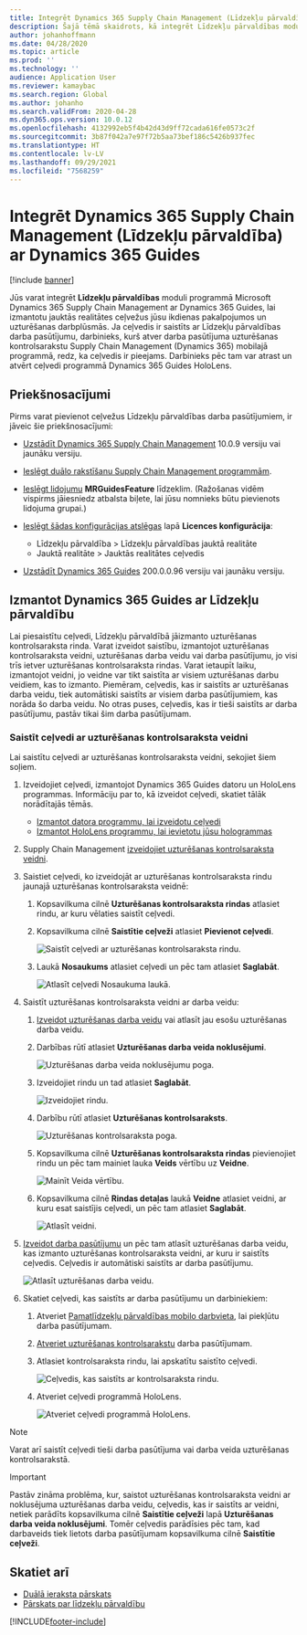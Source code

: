 ```yaml
---
title: Integrēt Dynamics 365 Supply Chain Management (Līdzekļu pārvaldība) ar Dynamics 365 Guides
description: Šajā tēmā skaidrots, kā integrēt Līdzekļu pārvaldības moduli programmā Microsoft  Dynamics 365 Supply Chain Management ar Dynamics 365 Guides, lai izmantotu jauktās realitātes ceļvežiem jūsu ikdienas pakalpojumos un uzturēšanas darbplūsmās.
author: johanhoffmann
ms.date: 04/28/2020
ms.topic: article
ms.prod: ''
ms.technology: ''
audience: Application User
ms.reviewer: kamaybac
ms.search.region: Global
ms.author: johanho
ms.search.validFrom: 2020-04-28
ms.dyn365.ops.version: 10.0.12
ms.openlocfilehash: 4132992eb5f4b42d43d9ff72cada616fe0573c2f
ms.sourcegitcommit: 3b87f042a7e97f72b5aa73bef186c5426b937fec
ms.translationtype: HT
ms.contentlocale: lv-LV
ms.lasthandoff: 09/29/2021
ms.locfileid: "7568259"
---
```

# <a name="integrate-dynamics-365-supply-chain-management-asset-management-with-dynamics-365-guides"></a>Integrēt Dynamics 365 Supply Chain Management (Līdzekļu pārvaldība) ar Dynamics 365 Guides

[!include [banner](../includes/banner.md)]

Jūs varat integrēt **Līdzekļu pārvaldības** moduli programmā Microsoft Dynamics 365 Supply Chain Management ar Dynamics 365 Guides, lai izmantotu jauktās realitātes ceļvežus jūsu ikdienas pakalpojumos un uzturēšanas darbplūsmās. Ja ceļvedis ir saistīts ar Līdzekļu pārvaldības darba pasūtījumu, darbinieks, kurš atver darba pasūtījuma uzturēšanas kontrolsarakstu Supply Chain Management (Dynamics 365) mobilajā programmā, redz, ka ceļvedis ir pieejams. Darbinieks pēc tam var atrast un atvērt ceļvedi programmā Dynamics 365 Guides HoloLens.

## <a name="prerequisites"></a>Priekšnosacījumi

Pirms varat pievienot ceļvežus Līdzekļu pārvaldības darba pasūtījumiem, ir jāveic šie priekšnosacījumi:

- [Uzstādīt Dynamics 365 Supply Chain Management](../../fin-ops-core/fin-ops/index.md) 10.0.9 versiju vai jaunāku versiju.
- [Ieslēgt duālo rakstīšanu Supply Chain Management programmām](../../fin-ops-core/dev-itpro/data-entities/dual-write/enable-dual-write.md).
- [Ieslēgt lidojumu](../../fin-ops-core/dev-itpro/data-entities/data-entities-data-packages.md#features-flighted-in-data-management-and-enabling-flighted-features) **MRGuidesFeature** līdzeklim. (Ražošanas vidēm vispirms jāiesniedz atbalsta biļete, lai jūsu nomnieks būtu pievienots lidojuma grupai.)
- [Ieslēgt šādas konfigurācijas atslēgas](/dynamicsax-2012/appuser-itpro/license-code-and-configuration-key-reference) lapā **Licences konfigurācija**:

    - Līdzekļu pārvaldība \> Līdzekļu pārvaldības jauktā realitāte
    - Jauktā realitāte \> Jauktās realitātes ceļvedis

- [Uzstādīt Dynamics 365 Guides](/dynamics365/mixed-reality/guides/setup#step-2-create-a-common-data-service-environment-and-install-the-dynamics-365-guides-solution) 200.0.0.96 versiju vai jaunāku versiju.

## <a name="use-dynamics-365-guides-with-asset-management"></a>Izmantot Dynamics 365 Guides ar Līdzekļu pārvaldību

Lai piesaistītu ceļvedi, Līdzekļu pārvaldībā jāizmanto uzturēšanas kontrolsaraksta rinda. Varat izveidot saistību, izmantojot uzturēšanas kontrolsaraksta veidni, uzturēšanas darba veidu vai darba pasūtījumu, jo visi trīs ietver uzturēšanas kontrolsaraksta rindas. Varat ietaupīt laiku, izmantojot veidni, jo veidne var tikt saistīta ar visiem uzturēšanas darbu veidiem, kas to izmanto. Piemēram, ceļvedis, kas ir saistīts ar uzturēšanas darba veidu, tiek automātiski saistīts ar visiem darba pasūtījumiem, kas norāda šo darba veidu. No otras puses, ceļvedis, kas ir tieši saistīts ar darba pasūtījumu, pastāv tikai šim darba pasūtījumam.

### <a name="associate-a-guide-with-a-maintenance-checklist-template"></a>Saistīt ceļvedi ar uzturēšanas kontrolsaraksta veidni

Lai saistītu ceļvedi ar uzturēšanas kontrolsaraksta veidni, sekojiet šiem soļiem.

1. Izveidojiet ceļvedi, izmantojot Dynamics 365 Guides datoru un HoloLens programmas. Informāciju par to, kā izveidot ceļvedi, skatiet tālāk norādītajās tēmās.

    - [Izmantot datora programmu, lai izveidotu ceļvedi](/dynamics365/mixed-reality/guides/pc-app-overview)
    - [Izmantot HoloLens programmu, lai ievietotu jūsu hologrammas](/dynamics365/mixed-reality/guides/hololens-app-overview)

1. Supply Chain Management [izveidojiet uzturēšanas kontrolsaraksta veidni](setup-for-work-orders/job-groups-and-job-types-variants-trades-and-checklists.md#create-a-maintenance-checklist-template).
1. Saistiet ceļvedi, ko izveidojāt ar uzturēšanas kontrolsaraksta rindu jaunajā uzturēšanas kontrolsaraksta veidnē:

    1. Kopsavilkuma cilnē **Uzturēšanas kontrolsaraksta rindas** atlasiet rindu, ar kuru vēlaties saistīt ceļvedi.
    1. Kopsavilkuma cilnē **Saistītie ceļveži** atlasiet **Pievienot ceļvedi**.

        ![Saistīt ceļvedi ar uzturēšanas kontrolsaraksta rindu.](media/am-guides-integration-add-guide.png "Saistīt ceļvedi ar uzturēšanas kontrolsaraksta rindu")

    1. Laukā **Nosaukums** atlasiet ceļvedi un pēc tam atlasiet **Saglabāt**.

        ![Atlasīt ceļvedi Nosaukuma laukā.](media/am-guides-integration-select-guide.png "Atlasīt ceļvedi Nosaukuma laukā")

1. Saistīt uzturēšanas kontrolsaraksta veidni ar darba veidu:

    1. [Izveidot uzturēšanas darba veidu](setup-for-work-orders/job-groups-and-job-types-variants-trades-and-checklists.md#create-a-maintenance-job-type) vai atlasīt jau esošu uzturēšanas darba veidu.
    1. Darbības rūtī atlasiet **Uzturēšanas darba veida noklusējumi**.

        ![Uzturēšanas darba veida noklusējumu poga.](media/am-guides-integration-job-defaults.png "Uzturēšanas darba veida noklusējumu poga")

    1. Izveidojiet rindu un tad atlasiet **Saglabāt**.

        ![Izveidojiet rindu.](media/am-guides-integration-add-line.png "Izveidot rindu")

    1. Darbību rūtī atlasiet **Uzturēšanas kontrolsaraksts**.

        ![Uzturēšanas kontrolsaraksta poga.](media/am-guides-integration-maintenance-checklist.png "Uzturēšanas kontrolsaraksta poga")

    1. Kopsavilkuma cilnē **Uzturēšanas kontrolsaraksta rindas** pievienojiet rindu un pēc tam mainiet lauka **Veids** vērtību uz **Veidne**.

        ![Mainīt Veida vērtību.](media/am-guides-integration-checklist-lines.png "Mainīt Veida vērtību")

    1. Kopsavilkuma cilnē **Rindas detaļas** laukā **Veidne** atlasiet veidni, ar kuru esat saistījis ceļvedi, un pēc tam atlasiet **Saglabāt**.

        ![Atlasīt veidni.](media/am-guides-integration-checklist-line-details.png "Atlasīt veidni")

1. [Izveidot darba pasūtījumu](work-orders/manually-created-workorders.md#create-work-order) un pēc tam atlasīt uzturēšanas darba veidu, kas izmanto uzturēšanas kontrolsaraksta veidni, ar kuru ir saistīts ceļvedis. Ceļvedis ir automātiski saistīts ar darba pasūtījumu.

    ![Atlasīt uzturēšanas darba veidu.](media/am-guides-integration-create-work-order.png "Atlasīt uzturēšanas darba veidu")

1. Skatiet ceļvedi, kas saistīts ar darba pasūtījumu un darbiniekiem:

    1. Atveriet [Pamatlīdzekļu pārvaldības mobilo darbvieta](asset-management-mobile-workspace.md), lai piekļūtu darba pasūtījumam.
    1. [Atveriet uzturēšanas kontrolsarakstu](asset-management-mobile-workspace.md#view-maintenance-checklist-on-a-work-order-job) darba pasūtījumam.
    1. Atlasiet kontrolsaraksta rindu, lai apskatītu saistīto ceļvedi.

        ![Ceļvedis, kas saistīts ar kontrolsaraksta rindu.](media/am-guides-integration-show-guide.png "Ceļvedis, kas saistīts ar kontrolsaraksta rindu")

    1. Atveriet ceļvedi programmā HoloLens.

        ![Atveriet ceļvedi programmā HoloLens.](media/am-guides-integration-hololens-select.png "Atveriet ceļvedi programmā HoloLens")

> [!NOTE]
> Varat arī saistīt ceļvedi tieši darba pasūtījuma vai darba veida uzturēšanas kontrolsarakstā.

> [!IMPORTANT]
> Pastāv zināma problēma, kur, saistot uzturēšanas kontrolsaraksta veidni ar noklusējuma uzturēšanas darba veidu, ceļvedis, kas ir saistīts ar veidni, netiek parādīts kopsavilkuma cilnē **Saistītie ceļveži** lapā **Uzturēšanas darba veida noklusējumi**. Tomēr ceļvedis parādīsies pēc tam, kad darbaveids tiek lietots darba pasūtījumam kopsavilkuma cilnē **Saistītie ceļveži**.

## <a name="see-also"></a>Skatiet arī

- [Duālā ieraksta pārskats](../../fin-ops-core/dev-itpro/data-entities/dual-write/dual-write-overview.md)
- [Pārskats par līdzekļu pārvaldību](index.md)


[!INCLUDE[footer-include](../../includes/footer-banner.md)]